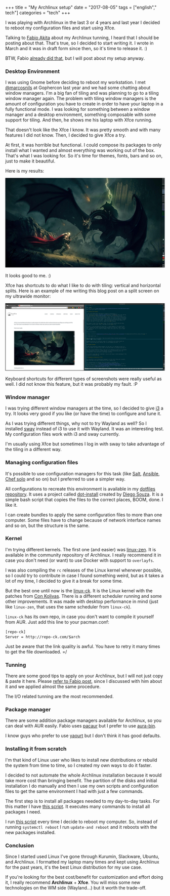 +++
title = "My Archlinux setup"
date = "2017-08-05"
tags = ["english"," tech"]
categories = "tech"
+++

I was playing with Archlinux in the last 3 or 4 years and last year I decided to
reboot my configuration files and start using Xfce.

Talking to [Fabio Akita](https://twitter.com/AkitaOnRails) about my Archlinux
tunning, I heard that I should be posting about that. That's true, so I decided
to start writing it. I wrote in March and it was in draft form since then, so it's time
to release it. :)

BTW, Fabio
[already did that](http://www.akitaonrails.com/2017/01/10/arch-linux-best-distro-ever),
but I will post about my setup anyway.

### Desktop Environment

I was using Gnome before deciding to reboot my workstation. I
met [@marcosnils](https://twitter.com/marcosnils) at Gophercon last year and we
had some chatting about window managers. I'm a big fan of tiling and was
planning to go to a tiling window manager again. The problem with tiling window
managers is the amount of configuration you have to create in order to have your
laptop in a fully functional mode. I was looking for something between a window
manager and a desktop environment, something composable with some support for
tiling. And then, he shows me his laptop with Xfce running.

That doesn't look like the Xfce I know. It was pretty smooth and with many
features I did not know. Then, I decided to give Xfce a try.

At first, it was horrible but functional. I could compose its packages to only
install what I wanted and almost everything was working out of the box. That's
what I was looking for. So it's time for themes, fonts, bars and so on, just to
make it beautiful.

Here is my results:

[![Xfce screenshot](/images/posts/archlinux-setup/archlinux_setup_xfce.png "Xfce screenshot")](/images/posts/archlinux-setup/archlinux_setup_xfce.png "")

It looks good to me. :)

Xfce has shortcuts to do what I like to do with tiling: vertical and horizontal
splits. Here is an example of me writing this blog post on a split screen on my
ultrawide monitor:

[![Xfce tiling example](/images/posts/archlinux-setup/xfce_split.png "Xfce tiling example")](/images/posts/archlinux-setup/xfce_split.png "")

Keyboard shortcuts for different types of screenshots were really useful as
well. I did not know this feature, but it was probably my fault. :P

### Window manager

I was trying different window managers at the time, so I decided to
give [i3](https://i3wm.org/) a try. It looks very good if you like (or have the
time) to configure and tune it.

As I was trying different things, why not to try Wayland as well? So I
installed [sway](http://swaywm.org/) instead of i3 to use it with Wayland. It
was an interesting test. My configuration files work with i3 and sway currently.

I'm usually using Xfce but sometimes I log in with sway to take advantage of the
tiling in a different way.

### Managing configuration files

It's possible to use configuration managers for this task (like
[Salt](https://saltstack.com/),
[Ansible](https://www.ansible.com/),
[Chef solo](https://docs.chef.io/chef_solo.html) and so on) but I preferred to
use a simpler way.

All configurations to recreate this environment is available in
my [dotfiles repository](https://github.com/PotHix/pothix-dotfiles). It uses a
project called [dot-install](https://github.com/dgvncsz0f/dot-install) created
by [Diego Souza](https://github.com/dgvncsz0f). It is a simple bash script that
copies the files to the correct places, BOOM, done. I like it.

I can create bundles to apply the same configuration files to more than one
computer. Some files have to change because of network interface names and so
on, but the structure is the same.

### Kernel

I'm trying different kernels. The first one (and easier)
was [linux-zen](https://github.com/zen-kernel/zen-kernel/issues/30). It is
available in the community repository of Archlinux. I really recommend it in
case you don't need (or want) to use Docker with support to `overlayfs`.

I was also compiling the `rc` releases of the Linux kernel whenever possible, so
I could try to contribute in case I found something weird, but as it takes a lot
of my time, I decided to give it a break for some time.

But the best one until now is
the [linux-ck](https://wiki.archlinux.org/index.php/linux-ck). It is the Linux
kernel with the patches
from [Con Kolivas](http://users.on.net/~ckolivas/kernel/). There is a different
scheduler running and some other improvements. It was made with desktop
performance in mind (just like `linux-zen`, that uses the same scheduler from
`linux-ck`).

`linux-ck` has its own repo, in case you don't want to compile it yourself from
AUR. Just add this line to your pacman.conf:

    [repo-ck]
    Server = http://repo-ck.com/$arch

Just be aware that the link quality is awful. You have to retry it many times to
get the file downloaded. =/

### Tunning

There are some good tips to apply on your Archlinux, but I will not just copy
& paste it here. Please
[refer to Fabio post](http://www.akitaonrails.com/2017/01/10/arch-linux-best-distro-ever),
since I discussed with him about it and we applied almost the same procedure.

The I/O related tunning are the most recommended.

### Package manager

There are some addition package managers available for Archlinux, so you can
deal with AUR easily. Fabio uses [pacaur](https://github.com/rmarquis/pacaur)
but I prefer to use [aura-bin](https://aur.archlinux.org/packages/aura-bin/).

I know guys who prefer to use [yaourt](https://archlinux.fr/yaourt-en) but I
don't think it has good defaults.

### Installing it from scratch

I'm that kind of Linux user who likes to install new distributions or rebuild
the system from time to time, so I created my own ways to do it faster.

I decided to not automate the whole Archlinux installation because it would take
more cost than bringing benefit. The partition of the disks and initial installation I do
manually and then I use my own scripts and configuration files to get the same
environment I had with just a few commands.

The first step is to install all packages needed to my day-to-day tasks. For
this matter I have
[this script](https://github.com/PotHix/pothix-dotfiles/blob/master/modules/so/archlinux/packages/gondor/dist/.config/packages). It executes many commands to install all packages I need.

I run
[this script](https://github.com/PotHix/pothix-dotfiles/blob/master/modules/terminal/shell/dist/bin/update-and) 
every time I decide to reboot my computer. So, instead of running `systemctl reboot` I
run `update-and reboot` and it reboots with the new packages installed.

### Conclusion

Since I started used Linux I've gone through Kurumin, Slackware, Ubuntu, and
Archlinux. I formatted my laptop many times and kept using Archlinux for the
past years, it's the best Linux distribution for my use case.

If you're looking for the best cost/benefit for customization and effort doing
it, I really recommend **Archlinux** + **Xfce**. You will miss some new technologies on
the WM side (Wayland...) but it worth the trade-off.
